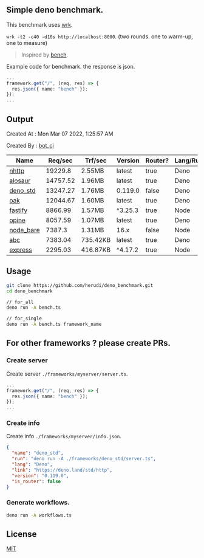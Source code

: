 ## Simple deno benchmark.
This benchmark uses [wrk](https://github.com/wg/wrk).

`wrk -t2 -c40 -d10s http://localhost:8000`. (two rounds. one to warm-up, one to measure)

> Inspired by [bench](https://github.com/denosaurs/bench).

Example code for benchmark. the response is json.
```ts
...
framework.get("/", (req, res) => {
  res.json({ name: "bench" });
});
...
```

## Output
Created At : Mon Mar 07 2022, 1:25:57 AM

Created By : [bot_ci](https://github.com/herudi/deno_benchmarks/commits?author=github-actions%5Bbot%5D)

|Name|Req/sec|Trf/sec|Version|Router?|Lang/Runtime|
|----|----|----|----|----|----|
|[nhttp](https://github.com/nhttp/nhttp)|19229.8|2.55MB|latest|true|Deno|
|[alosaur](https://github.com/alosaur/alosaur)|14757.52|1.96MB|latest|true|Deno|
|[deno_std](https://deno.land/std/http)|13247.27|1.76MB|0.119.0|false|Deno|
|[oak](https://github.com/oakserver/oak)|12044.67|1.60MB|latest|true|Deno|
|[fastify](https://github.com/fastify/fastify)|8866.99|1.57MB|^3.25.3|true|Node|
|[opine](https://github.com/cmorten/opine)|8057.59|1.07MB|latest|true|Deno|
|[node_bare](https://nodejs.org)|7387.3|1.31MB|16.x|false|Node|
|[abc](https://deno.land/x/abc)|7383.04|735.42KB|latest|true|Deno|
|[express](https://github.com/expressjs/express)|2295.03|416.87KB|^4.17.2|true|Node|


## Usage
```bash
git clone https://github.com/herudi/deno_benchmark.git
cd deno_benchmark

// for_all
deno run -A bench.ts

// for_single
deno run -A bench.ts framework_name
```
## For other frameworks ? please create PRs.
### Create server
Create server `./frameworks/myserver/server.ts`.
```ts
...
framework.get("/", (req, res) => {
  res.json({ name: "bench" });
});
...
```
### Create info
Create info `./frameworks/myserver/info.json`.
```json
{
  "name": "deno_std",
  "run": "deno run -A ./frameworks/deno_std/server.ts",
  "lang": "Deno",
  "link": "https://deno.land/std/http",
  "version": "0.119.0",
  "is_router": false
}
```
### Generate workflows.
```bash
deno run -A workflows.ts
```
## License

[MIT](LICENSE)

